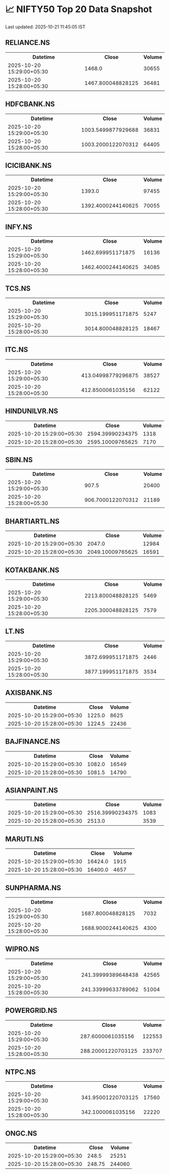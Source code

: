 # 📈 NIFTY50 Top 20 Data Snapshot

Last updated: 2025-10-21 11:45:05 IST

## RELIANCE.NS

<table>
  <tr><th>Datetime</th><th>Close</th><th>Volume</th></tr>
  <tr><td>2025-10-20 15:29:00+05:30</td><td>1468.0</td><td>30655</td></tr>
  <tr><td>2025-10-20 15:28:00+05:30</td><td>1467.800048828125</td><td>36481</td></tr>
</table>

## HDFCBANK.NS

<table>
  <tr><th>Datetime</th><th>Close</th><th>Volume</th></tr>
  <tr><td>2025-10-20 15:29:00+05:30</td><td>1003.5499877929688</td><td>36831</td></tr>
  <tr><td>2025-10-20 15:28:00+05:30</td><td>1003.2000122070312</td><td>64405</td></tr>
</table>

## ICICIBANK.NS

<table>
  <tr><th>Datetime</th><th>Close</th><th>Volume</th></tr>
  <tr><td>2025-10-20 15:29:00+05:30</td><td>1393.0</td><td>97455</td></tr>
  <tr><td>2025-10-20 15:28:00+05:30</td><td>1392.4000244140625</td><td>70055</td></tr>
</table>

## INFY.NS

<table>
  <tr><th>Datetime</th><th>Close</th><th>Volume</th></tr>
  <tr><td>2025-10-20 15:29:00+05:30</td><td>1462.699951171875</td><td>16136</td></tr>
  <tr><td>2025-10-20 15:28:00+05:30</td><td>1462.4000244140625</td><td>34085</td></tr>
</table>

## TCS.NS

<table>
  <tr><th>Datetime</th><th>Close</th><th>Volume</th></tr>
  <tr><td>2025-10-20 15:29:00+05:30</td><td>3015.199951171875</td><td>5247</td></tr>
  <tr><td>2025-10-20 15:28:00+05:30</td><td>3014.800048828125</td><td>18467</td></tr>
</table>

## ITC.NS

<table>
  <tr><th>Datetime</th><th>Close</th><th>Volume</th></tr>
  <tr><td>2025-10-20 15:29:00+05:30</td><td>413.04998779296875</td><td>38527</td></tr>
  <tr><td>2025-10-20 15:28:00+05:30</td><td>412.8500061035156</td><td>62122</td></tr>
</table>

## HINDUNILVR.NS

<table>
  <tr><th>Datetime</th><th>Close</th><th>Volume</th></tr>
  <tr><td>2025-10-20 15:29:00+05:30</td><td>2594.39990234375</td><td>1318</td></tr>
  <tr><td>2025-10-20 15:28:00+05:30</td><td>2595.10009765625</td><td>7170</td></tr>
</table>

## SBIN.NS

<table>
  <tr><th>Datetime</th><th>Close</th><th>Volume</th></tr>
  <tr><td>2025-10-20 15:29:00+05:30</td><td>907.5</td><td>20400</td></tr>
  <tr><td>2025-10-20 15:28:00+05:30</td><td>906.7000122070312</td><td>21189</td></tr>
</table>

## BHARTIARTL.NS

<table>
  <tr><th>Datetime</th><th>Close</th><th>Volume</th></tr>
  <tr><td>2025-10-20 15:29:00+05:30</td><td>2047.0</td><td>12984</td></tr>
  <tr><td>2025-10-20 15:28:00+05:30</td><td>2049.10009765625</td><td>16591</td></tr>
</table>

## KOTAKBANK.NS

<table>
  <tr><th>Datetime</th><th>Close</th><th>Volume</th></tr>
  <tr><td>2025-10-20 15:29:00+05:30</td><td>2213.800048828125</td><td>5469</td></tr>
  <tr><td>2025-10-20 15:28:00+05:30</td><td>2205.300048828125</td><td>7579</td></tr>
</table>

## LT.NS

<table>
  <tr><th>Datetime</th><th>Close</th><th>Volume</th></tr>
  <tr><td>2025-10-20 15:29:00+05:30</td><td>3872.699951171875</td><td>2446</td></tr>
  <tr><td>2025-10-20 15:28:00+05:30</td><td>3877.199951171875</td><td>3534</td></tr>
</table>

## AXISBANK.NS

<table>
  <tr><th>Datetime</th><th>Close</th><th>Volume</th></tr>
  <tr><td>2025-10-20 15:29:00+05:30</td><td>1225.0</td><td>8625</td></tr>
  <tr><td>2025-10-20 15:28:00+05:30</td><td>1224.5</td><td>22436</td></tr>
</table>

## BAJFINANCE.NS

<table>
  <tr><th>Datetime</th><th>Close</th><th>Volume</th></tr>
  <tr><td>2025-10-20 15:29:00+05:30</td><td>1082.0</td><td>16549</td></tr>
  <tr><td>2025-10-20 15:28:00+05:30</td><td>1081.5</td><td>14790</td></tr>
</table>

## ASIANPAINT.NS

<table>
  <tr><th>Datetime</th><th>Close</th><th>Volume</th></tr>
  <tr><td>2025-10-20 15:29:00+05:30</td><td>2516.39990234375</td><td>1083</td></tr>
  <tr><td>2025-10-20 15:28:00+05:30</td><td>2513.0</td><td>3539</td></tr>
</table>

## MARUTI.NS

<table>
  <tr><th>Datetime</th><th>Close</th><th>Volume</th></tr>
  <tr><td>2025-10-20 15:29:00+05:30</td><td>16424.0</td><td>1915</td></tr>
  <tr><td>2025-10-20 15:28:00+05:30</td><td>16400.0</td><td>4657</td></tr>
</table>

## SUNPHARMA.NS

<table>
  <tr><th>Datetime</th><th>Close</th><th>Volume</th></tr>
  <tr><td>2025-10-20 15:29:00+05:30</td><td>1687.800048828125</td><td>7032</td></tr>
  <tr><td>2025-10-20 15:28:00+05:30</td><td>1688.9000244140625</td><td>4300</td></tr>
</table>

## WIPRO.NS

<table>
  <tr><th>Datetime</th><th>Close</th><th>Volume</th></tr>
  <tr><td>2025-10-20 15:29:00+05:30</td><td>241.39999389648438</td><td>42565</td></tr>
  <tr><td>2025-10-20 15:28:00+05:30</td><td>241.33999633789062</td><td>51004</td></tr>
</table>

## POWERGRID.NS

<table>
  <tr><th>Datetime</th><th>Close</th><th>Volume</th></tr>
  <tr><td>2025-10-20 15:29:00+05:30</td><td>287.6000061035156</td><td>122553</td></tr>
  <tr><td>2025-10-20 15:28:00+05:30</td><td>288.20001220703125</td><td>233707</td></tr>
</table>

## NTPC.NS

<table>
  <tr><th>Datetime</th><th>Close</th><th>Volume</th></tr>
  <tr><td>2025-10-20 15:29:00+05:30</td><td>341.95001220703125</td><td>17560</td></tr>
  <tr><td>2025-10-20 15:28:00+05:30</td><td>342.1000061035156</td><td>22220</td></tr>
</table>

## ONGC.NS

<table>
  <tr><th>Datetime</th><th>Close</th><th>Volume</th></tr>
  <tr><td>2025-10-20 15:29:00+05:30</td><td>248.5</td><td>25251</td></tr>
  <tr><td>2025-10-20 15:28:00+05:30</td><td>248.75</td><td>244060</td></tr>
</table>


